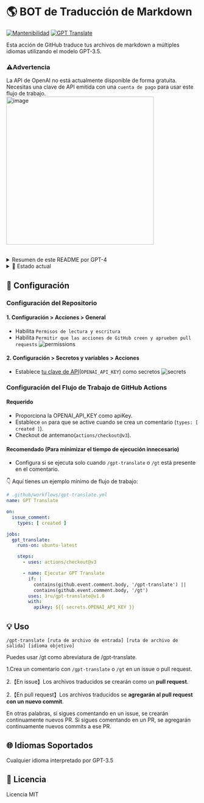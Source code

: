 # 🌎 BOT de Traducción de Markdown
[![Mantenibilidad](https://api.codeclimate.com/v1/badges/a13ea4f37913ba6ba570/maintainability)](https://codeclimate.com/github/3ru/gpt-translate/maintainability)
[![GPT Translate](https://github.com/3ru/gpt-translate/actions/workflows/gpt-translate.yml/badge.svg)](https://github.com/3ru/gpt-translate/actions/workflows/gpt-translate.yml)

Esta acción de GitHub traduce tus archivos de markdown a múltiples idiomas utilizando el modelo GPT-3.5.

### ⚠️**Advertencia**
La API de OpenAI no está actualmente disponible de forma gratuita. Necesitas una clave de API emitida con una `cuenta de pago` para usar este flujo de trabajo.  
<img width="387" alt="image" src="https://github.com/3ru/gpt-translate/assets/69892552/8c803edb-85ef-41ee-a4be-be52b3a30eba">

<br/>

<details><summary> Resumen de este README por GPT-4</summary>
<p>

> - Esta es una acción de GitHub que utiliza GPT-3.5 para traducir archivos de markdown a múltiples idiomas.
> - Para usarla, crea un comentario con /gpt-translate o /gt en un issue o pull request, especificando las rutas de entrada/salida de archivo y el idioma objetivo.
> - Los archivos traducidos se crearán como un pull request (en issues) o se agregarán al pull request existente como un nuevo commit (en pull requests).
</p>
</details> 

<details><summary>🧐 Estado actual</summary>
<p>

- La acción admite la traducción solo de **archivos de markdown individuales**.

- El comando puede ser ejecutado exclusivamente por personas con **permisos de escritura en el repositorio**.

Estas limitaciones evitan el abuso de la API por parte de partes no confiables.

Estoy considerando la implementación de características de selección múltiple y traducción por directorio para futuras implementaciones.
</p>
</details> 

## 🔧 Configuración

### Configuración del Repositorio

#### 1. Configuración > Acciones > General

- Habilita `Permisos de lectura y escritura`
- Habilita `Permitir que las acciones de GitHub creen y aprueben pull requests`
  ![permissions](https://user-images.githubusercontent.com/69892552/228692074-d8d009a8-9272-4023-97b1-3cbc637d5d84.jpg)

#### 2. Configuración > Secretos y variables > Acciones

- Establece [tu clave de API](https://platform.openai.com/account/api-keys)(`OPENAI_API_KEY`) como secretos
  ![secrets](https://user-images.githubusercontent.com/69892552/228692421-22d7db33-4e32-4f28-b166-45b4d3ce2b11.jpg)


### Configuración del Flujo de Trabajo de GitHub Actions

#### Requerido
- Proporciona la OPENAI_API_KEY como apiKey.
- Establece `on` para que se active cuando se crea un comentario (`types: [ created ]`).
- Checkout de antemano(`actions/checkout@v3`).

#### Recomendado (Para minimizar el tiempo de ejecución innecesario)
- Configura si se ejecuta solo cuando `/gpt-translate` o `/gt` está presente en el comentario.


👇 Aquí tienes un ejemplo mínimo de flujo de trabajo:
```yaml
# .github/workflows/gpt-translate.yml
name: GPT Translate

on:
  issue_comment:
    types: [ created ]

jobs:
  gpt_translate:
    runs-on: ubuntu-latest

    steps:
      - uses: actions/checkout@v3

      - name: Ejecutar GPT Translate
        if: |
          contains(github.event.comment.body, '/gpt-translate') || 
          contains(github.event.comment.body, '/gt')
        uses: 3ru/gpt-translate@v1.0
        with:
          apikey: ${{ secrets.OPENAI_API_KEY }}
```


## 💡 Uso

```
/gpt-translate [ruta de archivo de entrada] [ruta de archivo de salida] [idioma objetivo] 
```
Puedes usar /gt como abreviatura de /gpt-translate.

1.Crea un comentario con `/gpt-translate` o `/gt` en un issue o pull request.

2.【En issue】Los archivos traducidos se crearán como un **pull request**.

2.【En pull request】Los archivos traducidos se **agregarán al pull request con un nuevo commit**.

En otras palabras, si sigues comentando en un issue, se crearán continuamente nuevos PR.
Si sigues comentando en un PR, se agregarán continuamente nuevos commits a ese PR.

## 🌐 Idiomas Soportados
Cualquier idioma interpretado por GPT-3.5

## 📃 Licencia
Licencia MIT